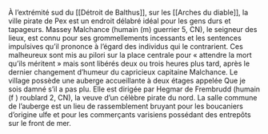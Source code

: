 À l’extrémité sud du [[Détroit de Balthus]], sur les [[Arches du diable]], la ville pirate de Pex est un endroit délabré idéal pour les gens durs et tapageurs. Massey Malchance (humain (m) guerrier 5, CN), le seigneur des lieux, est connu pour ses grommellements incessants et les sentences impulsives qu’il prononce à l’égard des individus qui le contrarient. Ces malheureux sont mis au pilori sur la place centrale pour « attendre la mort qu’ils méritent » mais sont libérés deux ou trois heures plus tard, après le dernier changement d’humeur du capricieux capitaine Malchance. Le village possède une auberge accueillante à deux étages appelée Que je sois damné s’il a pas plu. Elle est dirigée par Hegmar de Frembrudd (humain (f ) roublard 2, CN), la veuve d’un célèbre pirate du nord. La salle commune de l’auberge est un lieu de rassemblement bruyant pour les boucaniers d’origine ulfe et pour les commerçants varisiens possédant des entrepôts sur le front de mer.